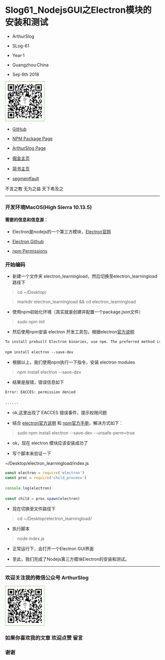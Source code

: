 # Slog61_NodejsGUI之Electron模块的安装和测试

* ArthurSlog
* SLog-61
* Year·1

* Guangzhou·China
* Sep 6th 2018

![关注微信公众号“ArthurSlog”](https://github.com/BlessedChild/LogofAxu/blob/master/images/icon_128.jpg?raw=true "微信扫描二维码，关注我的公众号")

* [GitHub](https://github.com/BlessedChild/ArthurSlog)

* [NPM Package Page](https://www.npmjs.com/~arthurslog)

* [ArthurSlog Page](http://www.arthurslog.com)

* [掘金主页](https://juejin.im/user/59f2a424f265da432f305c66/posts)

* [简书主页](https://www.jianshu.com/u/b9ebe10f0534)

* [segmentfault](https://segmentfault.com/u/arthurslog/articles)

不言之教 无为之益 天下希及之

---

### 开发环境MacOS(High Sierra 10.13.5)

#### 需要的信息和信息源：

* Electron是nodejs的一个第三方模块，[Electron官网](https://electronjs.org/)

* [Electron Github](https://github.com/electron/electron)

* [npm Permissions](https://docs.npmjs.com/misc/config#unsafe-perm)

### 开始编码

* 新建一个文件夹 electron_learningload，然后切换至electron_learningload路径下

> cd ~/Desktop/

> markdir electron_learningload && cd electron_learningload

* 使用npm初始化环境（其实就是创建并配置一个package.json文件）

> sudo npm init

* 然后使用npm安装 electron 开发工具包，根据electron[官方说明](https://github.com/electron/electron/blob/master/docs/tutorial/installation.md)

``` txt
To install prebuilt Electron binaries, use npm. The preferred method is to install Electron as a development dependency in your app:

npm install electron --save-dev
```

* 根据以上，我们使用npm执行一下指令，安装 electron modules

> npm install electron --save-dev

* 结果是报错，错误信息如下

``` txt
Error: EACCES: permission denied

......
```

* ok,这里出现了 EACCES 错误事件，提示权限问题

* 结合 [electron官方说明](https://github.com/electron/electron/blob/master/docs/tutorial/installation.md) 和 [npm官方手册](https://docs.npmjs.com/misc/config#unsafe-perm)，解决方式如下：

> sudo npm install electron --save-dev --unsafe-perm=true

* ok，现在 electron 模块应该安装成功了

* 写个脚本来验证一下

~/Desktop/electron_learningload/index.js
``` js
const electron = require('electron')
const proc = require('child_process')

console.log(electron)

const child = proc.spawn(electron)
```

* 现在切换至文件路径下

> cd ~/Desktop/electron_learningload/

* 执行脚本

> node index.js

* 正常运行下，会打开一个Electron GUI界面

* 至此，我们完成了Nodejs第三方模块Electron的安装和测试。

---

### 欢迎关注我的微信公众号 ArthurSlog

![关注微信公众号“ArthurSlog”](https://github.com/BlessedChild/LogofAxu/blob/master/images/icon_128.jpg?raw=true "微信扫描二维码，关注我的公众号")

### 如果你喜欢我的文章 欢迎点赞 留言
### 谢谢
